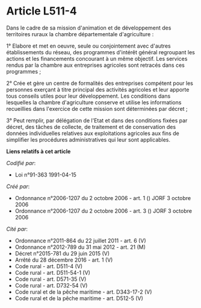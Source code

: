 # Article L511-4

Dans le cadre de sa mission d'animation et de développement des territoires ruraux la chambre départementale d'agriculture :

1° Elabore et met en oeuvre, seule ou conjointement avec d'autres établissements du réseau, des programmes d'intérêt général
regroupant les actions et les financements concourant à un même objectif. Les services rendus par la chambre aux entreprises
agricoles sont retracés dans ces programmes ;

2° Crée et gère un centre de formalités des entreprises compétent pour les personnes exerçant à titre principal des activités
agricoles et leur apporte tous conseils utiles pour leur développement. Les conditions dans lesquelles la chambre
d'agriculture conserve et utilise les informations recueillies dans l'exercice de cette mission sont déterminées par décret ;

3° Peut remplir, par délégation de l'Etat et dans des conditions fixées par décret, des tâches de collecte, de traitement et
de conservation des données individuelles relatives aux exploitations agricoles aux fins de simplifier les procédures
administratives qui leur sont applicables.

**Liens relatifs à cet article**

_Codifié par_:

  - Loi n°91-363 1991-04-15

_Créé par_:

  - Ordonnance n°2006-1207 du 2 octobre 2006 - art. 1 () JORF 3 octobre 2006
  - Ordonnance n°2006-1207 du 2 octobre 2006 - art. 3 () JORF 3 octobre 2006

_Cité par_:

  - Ordonnance n°2011-864 du 22 juillet 2011 - art. 6 (V)
  - Ordonnance n°2012-789 du 31 mai 2012 - art. 21 (M)
  - Décret n°2015-781 du 29 juin 2015 (V)
  - Arrêté du 28 décembre 2016 - art. 1 (V)
  - Code rural - art. D511-4 (V)
  - Code rural - art. D511-54-1 (V)
  - Code rural - art. D571-35 (V)
  - Code rural - art. D732-54 (V)
  - Code rural et de la pêche maritime - art. D343-17-2 (V)
  - Code rural et de la pêche maritime - art. D512-5 (V)
